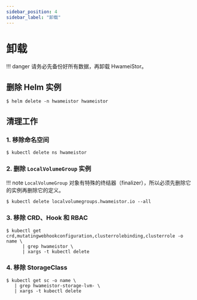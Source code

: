 ```yaml
---
sidebar_position: 4
sidebar_label: "卸载"
---
```


# 卸载

!!! danger
    请务必先备份好所有数据，再卸载 HwameiStor。


## 删除 Helm 实例

```console
$ helm delete -n hwameistor hwameistor
```

## 清理工作

### 1. 移除命名空间

```console
$ kubectl delete ns hwameistor
```

### 2. 删除 `LocalVolumeGroup` 实例
   
!!! note
    `LocalVolumeGroup` 对象有特殊的终结器（finalizer），所以必须先删除它的实例再删除它的定义。


```console
$ kubectl delete localvolumegroups.hwameistor.io --all
```

### 3. 移除 CRD、Hook 和 RBAC

```console
$ kubectl get crd,mutatingwebhookconfiguration,clusterrolebinding,clusterrole -o name \
      | grep hwameistor \
      | xargs -t kubectl delete
```

### 4. 移除 StorageClass

```console
$ kubectl get sc -o name \
   | grep hwameistor-storage-lvm- \
   | xargs -t kubectl delete
```
